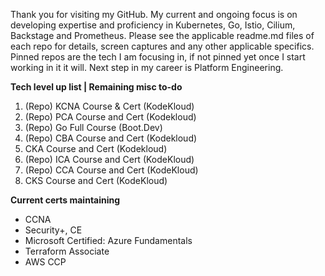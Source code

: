 Thank you for visiting my GitHub. My current and ongoing focus is on developing expertise and proficiency in Kubernetes, Go, Istio, Cilium, Backstage and Prometheus. Please see the applicable readme.md files of each repo for details, screen captures and any other applicable specifics. Pinned repos are the tech I am focusing in, if not pinned yet once I start working in it it will. Next step in my career is Platform Engineering. 

**Tech level up list | Remaining misc to-do**
1. (Repo) KCNA Course & Cert (KodeKloud)
2. (Repo) PCA Course and Cert (Kodekloud)
3. (Repo) Go Full Course (Boot.Dev)
4. (Repo) CBA Course and Cert (Kodekloud)
5. CKA Course and Cert (Kodekloud)
6. (Repo) ICA Course and Cert (KodeKloud)
7. (Repo) CCA Course and Cert (KodeKloud)
8. CKS Course and Cert (KodeKloud)

**Current certs maintaining**
- CCNA 
- Security+, CE 
- Microsoft Certified: Azure Fundamentals 
- Terraform Associate 
- AWS CCP 
